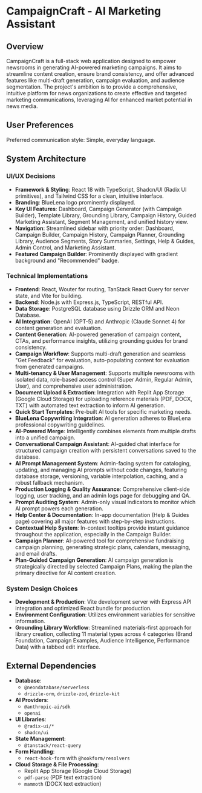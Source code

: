 # CampaignCraft - AI Marketing Assistant

## Overview
CampaignCraft is a full-stack web application designed to empower newsrooms in generating AI-powered marketing campaigns. It aims to streamline content creation, ensure brand consistency, and offer advanced features like multi-draft generation, campaign evaluation, and audience segmentation. The project's ambition is to provide a comprehensive, intuitive platform for news organizations to create effective and targeted marketing communications, leveraging AI for enhanced market potential in news media.

## User Preferences
Preferred communication style: Simple, everyday language.

## System Architecture

### UI/UX Decisions
- **Framework & Styling**: React 18 with TypeScript, Shadcn/UI (Radix UI primitives), and Tailwind CSS for a clean, intuitive interface.
- **Branding**: BlueLena logo prominently displayed.
- **Key UI Features**: Dashboard, Campaign Generator (with Campaign Builder), Template Library, Grounding Library, Campaign History, Guided Marketing Assistant, Segment Management, and unified history view.
- **Navigation**: Streamlined sidebar with priority order: Dashboard, Campaign Builder, Campaign History, Campaign Planner, Grounding Library, Audience Segments, Story Summaries, Settings, Help & Guides, Admin Control, and Marketing Assistant.
- **Featured Campaign Builder**: Prominently displayed with gradient background and "Recommended" badge.

### Technical Implementations
- **Frontend**: React, Wouter for routing, TanStack React Query for server state, and Vite for building.
- **Backend**: Node.js with Express.js, TypeScript, RESTful API.
- **Data Storage**: PostgreSQL database using Drizzle ORM and Neon Database.
- **AI Integration**: OpenAI (GPT-5) and Anthropic (Claude Sonnet 4) for content generation and evaluation.
- **Content Generation**: AI-powered generation of campaign content, CTAs, and performance insights, utilizing grounding guides for brand consistency.
- **Campaign Workflow**: Supports multi-draft generation and seamless "Get Feedback" for evaluation, auto-populating content for evaluation from generated campaigns.
- **Multi-tenancy & User Management**: Supports multiple newsrooms with isolated data, role-based access control (Super Admin, Regular Admin, User), and comprehensive user administration.
- **Document Upload & Extraction**: Integration with Replit App Storage (Google Cloud Storage) for uploading reference materials (PDF, DOCX, TXT) with automated text extraction to inform AI generation.
- **Quick Start Templates**: Pre-built AI tools for specific marketing needs.
- **BlueLena Copywriting Integration**: AI generation adheres to BlueLena professional copywriting guidelines.
- **AI-Powered Merge**: Intelligently combines elements from multiple drafts into a unified campaign.
- **Conversational Campaign Assistant**: AI-guided chat interface for structured campaign creation with persistent conversations saved to the database.
- **AI Prompt Management System**: Admin-facing system for cataloging, updating, and managing AI prompts without code changes, featuring database storage, versioning, variable interpolation, caching, and a robust fallback mechanism.
- **Production Logging & Quality Assurance**: Comprehensive client-side logging, user tracking, and an admin logs page for debugging and QA.
- **Prompt Auditing System**: Admin-only visual indicators to monitor which AI prompt powers each generation.
- **Help Center & Documentation**: In-app documentation (Help & Guides page) covering all major features with step-by-step instructions.
- **Contextual Help System**: In-context tooltips provide instant guidance throughout the application, especially in the Campaign Builder.
- **Campaign Planner**: AI-powered tool for comprehensive fundraising campaign planning, generating strategic plans, calendars, messaging, and email drafts.
- **Plan-Guided Campaign Generation**: AI campaign generation is strategically directed by selected Campaign Plans, making the plan the primary directive for AI content creation.

### System Design Choices
- **Development & Production**: Vite development server with Express API integration and optimized React bundle for production.
- **Environment Configuration**: Utilizes environment variables for sensitive information.
- **Grounding Library Workflow**: Streamlined materials-first approach for library creation, collecting 11 material types across 4 categories (Brand Foundation, Campaign Examples, Audience Intelligence, Performance Data) with a tabbed edit interface.

## External Dependencies

- **Database**:
    - `@neondatabase/serverless`
    - `drizzle-orm`, `drizzle-zod`, `drizzle-kit`
- **AI Providers**:
    - `@anthropic-ai/sdk`
    - `openai`
- **UI Libraries**:
    - `@radix-ui/*`
    - `shadcn/ui`
- **State Management**:
    - `@tanstack/react-query`
- **Form Handling**:
    - `react-hook-form` with `@hookform/resolvers`
- **Cloud Storage & File Processing**:
    - Replit App Storage (Google Cloud Storage)
    - `pdf-parse` (PDF text extraction)
    - `mammoth` (DOCX text extraction)